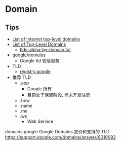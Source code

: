 # Domain

## Tips
* [List of Internet top-level domains](https://en.wikipedia.org/wiki/List_of_Internet_top-level_domains)
* [List of Top-Level Domains](https://www.icann.org/resources/pages/tlds-2012-02-25-en)
    * [tlds-alpha-by-domain.txt](http://data.iana.org/TLD/tlds-alpha-by-domain.txt)
* [google/nomulus](https://github.com/google/nomulus/)
  * Google tld 管理服务
* TLD
  * [registry.google](https://registry.google)
* 推荐 TLD
  * .app
    * Google 所有
    * 目前处于保留阶段, 尚未开发注册
  * .how
  * .name
  * .me
  * .ws
    * Web Service

domains.google
Google Domains 定价和支持的 TLD
https://support.google.com/domains/answer/6010092
